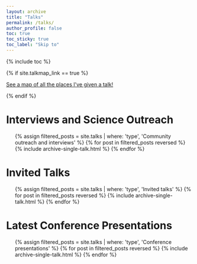 ```yaml
---
layout: archive
title: "Talks"
permalink: /talks/
author_profile: false
toc: true
toc_sticky: true
toc_label: "Skip to"
---
```


{% include toc %}

{% if site.talkmap_link == true %}
<p><a href="/talks/talkmap.html">See a map of all the places I've given a talk!</a></p>
{% endif %}

# Interviews and Science Outreach

<ul>
{% assign filtered_posts = site.talks | where: 'type', 'Community outreach and interviews' %}
{% for post in filtered_posts reversed %}
  {% include archive-single-talk.html %}
{% endfor %}
</ul>

# Invited Talks

<ul>
{% assign filtered_posts = site.talks | where: 'type', 'Invited talks' %}
{% for post in filtered_posts reversed %}
  {% include archive-single-talk.html %}
{% endfor %}
</ul>

# Latest Conference Presentations
<ul>
{% assign filtered_posts = site.talks | where: 'type', 'Conference presentations' %}
{% for post in filtered_posts reversed %}
  {% include archive-single-talk.html %}
{% endfor %}
</ul>
